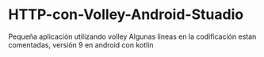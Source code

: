 # HTTP-con-Volley-Android-Stuadio
Pequeña aplicación utilizando volley 
Algunas lineas en la codificación estan comentadas, versión 9 en android con kotlin
